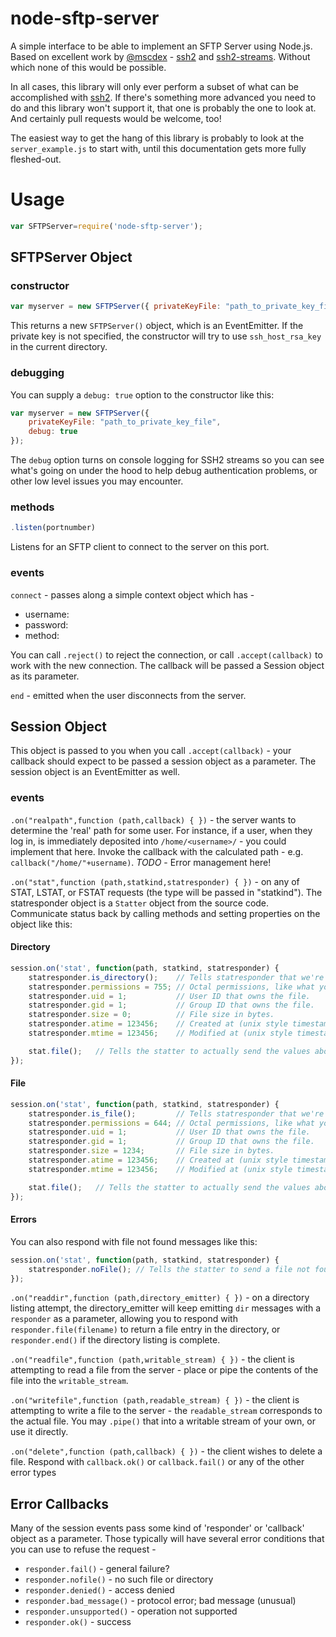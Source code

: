 
# node-sftp-server

A simple interface to be able to implement an SFTP Server using Node.js. Based 
on excellent work by [@mscdex](https://github.com/mscdex) - [ssh2](https://github.com/mscdex/ssh2) and [ssh2-streams](https://github.com/mscdex/ssh2-streams). Without
which none of this would be possible.

In all cases, this library will only ever perform a subset of what can be 
accomplished with [ssh2](https://github.com/mscdex/ssh2). If there's something more advanced you need
to do and this library won't support it, that one is probably the one to look 
at. And certainly pull requests would be welcome, too!

The easiest way to get the hang of this library is probably to look at the 
`server_example.js` to start with, until this documentation gets more fully
fleshed-out.

# Usage

```js
var SFTPServer=require('node-sftp-server');
```

## SFTPServer Object

### constructor

```js
var myserver = new SFTPServer({ privateKeyFile: "path_to_private_key_file" });
```

This returns a new `SFTPServer()` object, which is an EventEmitter. If the private
key is not specified, the constructor will try to use `ssh_host_rsa_key` in the current directory.

### debugging

You can supply a `debug: true` option to the constructor like this:

```js
var myserver = new SFTPServer({
    privateKeyFile: "path_to_private_key_file",
    debug: true
});
```

The `debug` option turns on console logging for SSH2 streams so you can see what's going on under the
hood to help debug authentication problems, or other low level issues you may encounter. 

### methods 
```js
.listen(portnumber)
```
Listens for an SFTP client to connect to the server on this port.

### events
`connect` - passes along a simple context object which has - 

- username: 
- password:
- method: 

You can call `.reject()` to reject the connection, or call `.accept(callback)`
to work with the new connection. The callback will be passed a Session object
as its parameter.

`end` - emitted when the user disconnects from the server.

## Session Object

This object is passed to you when you call `.accept(callback)` - your callback
should expect to be passed a session object as a parameter. The session object
is an EventEmitter as well.

### events

`.on("realpath",function (path,callback) { })` - the server wants to determine the 'real' path
for some user. For instance, if a user, when they log in, is immediately deposited
into `/home/<username>/` - you could implement that here. Invoke the callback 
with the calculated path - e.g. `callback("/home/"+username)`.  *TODO* - Error 
management here!

`.on("stat",function (path,statkind,statresponder) { })` - on any of STAT, LSTAT, or FSTAT
requests (the type will be passed in "statkind"). The statresponder object is a `Statter`
object from the source code. Communicate status back by calling methods and setting properties
on the object like this:

#### Directory
```js
session.on('stat', function(path, statkind, statresponder) {
    statresponder.is_directory();    // Tells statresponder that we're describing a directory.
    statresponder.permissions = 755; // Octal permissions, like what you'd send to a chmod command
    statresponder.uid = 1;           // User ID that owns the file.
    statresponder.gid = 1;           // Group ID that owns the file.
    statresponder.size = 0;          // File size in bytes.
    statresponder.atime = 123456;    // Created at (unix style timestamp in seconds-from-epoch).
    statresponder.mtime = 123456;    // Modified at (unix style timestamp in seconds-from-epoch).

    stat.file();   // Tells the statter to actually send the values above down the wire.
});
```

#### File
```js
session.on('stat', function(path, statkind, statresponder) {
    statresponder.is_file();         // Tells statresponder that we're describing a file.
    statresponder.permissions = 644; // Octal permissions, like what you'd send to a chmod command
    statresponder.uid = 1;           // User ID that owns the file.
    statresponder.gid = 1;           // Group ID that owns the file.
    statresponder.size = 1234;       // File size in bytes.
    statresponder.atime = 123456;    // Created at (unix style timestamp in seconds-from-epoch).
    statresponder.mtime = 123456;    // Modified at (unix style timestamp in seconds-from-epoch).

    stat.file();   // Tells the statter to actually send the values above down the wire.
});
```

#### Errors

You can also respond with file not found messages like this:

```js
session.on('stat', function(path, statkind, statresponder) {
    statresponder.noFile(); // Tells the statter to send a file not found stat down the wire.
});
```

`.on("readdir",function (path,directory_emitter) { })` - on a directory listing attempt, the
directory_emitter will keep emitting `dir` messages with a `responder` as a
parameter, allowing you to respond with `responder.file(filename)` to return
a file entry in the directory, or `responder.end()` if the directory listing
is complete.

`.on("readfile",function (path,writable_stream) { })` - the client is attempting to read a file
from the server - place or pipe the contents of the file into the `writable_stream`.

`.on("writefile",function (path,readable_stream) { })` - the client is attempting to write a 
file to the server - the `readable_stream` corresponds to the actual file. You
may `.pipe()` that into a writable stream of your own, or use it directly.

`.on("delete",function (path,callback) { })` - the client wishes to delete a file. Respond with
`callback.ok()` or `callback.fail()` or any of the other error types

## Error Callbacks

Many of the session events pass some kind of 'responder' or 'callback' object
as a parameter. Those typically will have several error conditions that you can
use to refuse the request - 

- `responder.fail()` - general failure?
- `responder.nofile()` - no such file or directory
- `responder.denied()` - access denied
- `responder.bad_message()` - protocol error; bad message (unusual)
- `responder.unsupported()` - operation not supported
- `responder.ok()` - success
